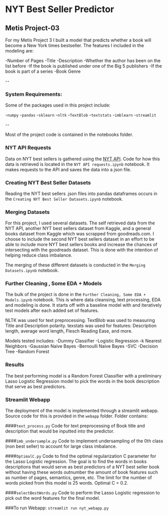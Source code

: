 # NYT Best Seller Predictor
## Metis Project-03

For my Metis Project 3 I built a model that predicts whether a book will become a
New York times bestseller. The features I included in the modeling are:

-Number of Pages
-Title
-Description
-Whether the author has been on the list before
-If the book is published under one of the Big 5 publishers
-If the book is part of a series
-Book Genre

--

### System Requirements:
Some of the packages used in this project include:

-`numpy`
-`pandas`
-`sklearn`
-`nltk`
-`TextBlob`
-`textstats`
-`imblearn`
-`streamlit`

--

Most of the project code is contained in the notebooks folder.

### NYT API Requests
Data on NYT best sellers is gathered using the [NYT API](https://developer.nytimes.com/).
Code for how this data is retrieved is located in the `NYT API requests.ipynb` notebook.
It makes requests to the API and saves the data into a json file.

### Creating NYT Best Seller Datasets
Reading the NYT best sellers .json files into pandas dataframes occurs in  the
`Creating NYT Best Seller Datasets.ipynb` notebook.

### Merging Datasets
For this project, I used several datasets. The self retrieved data from the NYT API,
another NYT best sellers dataset from Kaggle, and a general books dataset from Kaggle
which was scrapped from goodreads.com. I choose to include the second NYT best sellers
dataset in an effort to be able to include more NYT best sellers books and increase the chances
of intersecting with the goodreads dataset. This is done with the intention of helping reduce
class imbalance.

The merging of these different datasets is conducted in the `Merging Datasets.ipynb` notebook.

### Further Cleaning , Some EDA + Models
The bulk of the project is done in the `Further Cleaning, Some EDA + Models.ipynb`
notebook. This is where data cleansing, text processing, EDA and modeling is done.
It starts off with a baseline model with and iteratively test models after each added set of features.

NLTK was used for text preprocessing.
TextBlob was used to measuring Title and Description polarity.
texstats was used for features: Description length, average word length, Flesch Reading Ease, and more.

Models tested includes:
-Dummy Classifier
-Logistic Regression
-k Nearest Neighbors
-Gaussian Naive Bayes
-Bernoulli Naive Bayes
-SVC
-Decision Tree
-Random Forest

### Results
The best performing model is a Random Forest Classifier with a preliminary Lasso Logistic
Regression model to pick the words in the book description that serve as best predictors.

### Streamlit Webapp
The deployment of the model is implemented through a streamlit webapp. Source code for
this is provided in the `webapp` folder. Folder contains:

####`text_process.py`
Code for text preprocessing of Book title and description that would be inputted into
the predictor.

####`imb_undersample.py`
Code to implement undersampling of the 0th class (non best seller) to account for large
class imbalance.

####`OptimalC.py`
Code to find the optimal regularization C parameter for the Lasso Logistic regression.
The goal is to find the words in books descriptions that would serve as best predictors
of a NYT best seller book without having these words outnumber the amount of book features
such as number of pages, semantics, genre, etc. The limit for the number of words picked from this
model is 25 words. Optimal C = 0.2.

####`selectBestWords.py`
Code to perform the Lasso Logistic regression to pick out the word features for the
final model.

###To run Webapp: 
`streamlit run nyt_webapp.py`
